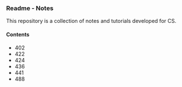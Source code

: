 ### Readme - Notes

This repository is a collection of notes and tutorials developed for CS.

#### Contents
* 402
* 422
* 424
* 436
* 441
* 488

